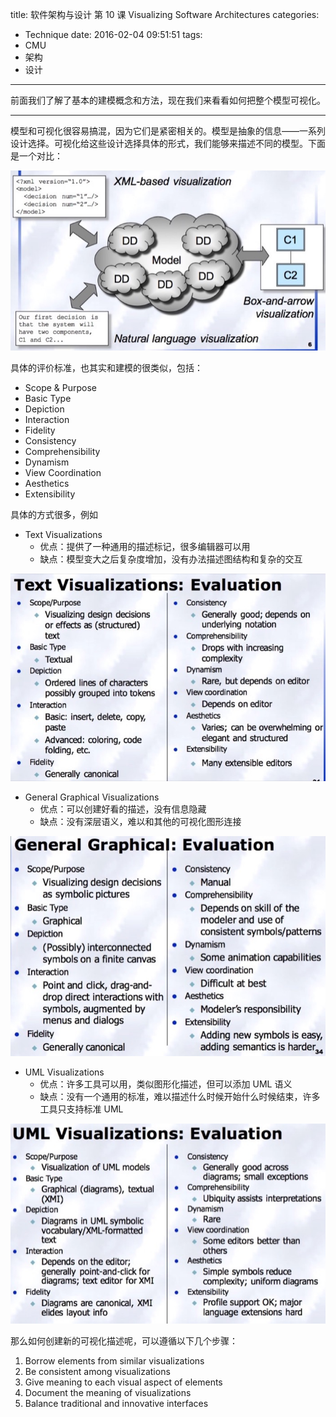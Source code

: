 title: 软件架构与设计 第 10 课 Visualizing Software Architectures
categories:
- Technique
date: 2016-02-04 09:51:51
tags:
- CMU
- 架构
- 设计
---

前面我们了解了基本的建模概念和方法，现在我们来看看如何把整个模型可视化。

<!-- more -->

---

模型和可视化很容易搞混，因为它们是紧密相关的。模型是抽象的信息——一系列设计选择。可视化给这些设计选择具体的形式，我们能够来描述不同的模型。下面是一个对比：

![](/images/14546024342899.jpg)

具体的评价标准，也其实和建模的很类似，包括：

+ Scope & Purpose
+ Basic Type
+ Depiction
+ Interaction
+ Fidelity
+ Consistency
+ Comprehensibility
+ Dynamism
+ View Coordination
+ Aesthetics
+ Extensibility

具体的方式很多，例如

+ Text Visualizations
    + 优点：提供了一种通用的描述标记，很多编辑器可以用
    + 缺点：模型变大之后复杂度增加，没有办法描述图结构和复杂的交互

![](/images/14546029716427.jpg)

+ General Graphical Visualizations
    + 优点：可以创建好看的描述，没有信息隐藏
    + 缺点：没有深层语义，难以和其他的可视化图形连接

![](/images/14546030577559.jpg)

+ UML Visualizations
    + 优点：许多工具可以用，类似图形化描述，但可以添加  UML 语义
    + 缺点：没有一个通用的标准，难以描述什么时候开始什么时候结束，许多工具只支持标准 UML

![](/images/14546031639442.jpg)

那么如何创建新的可视化描述呢，可以遵循以下几个步骤：

1. Borrow elements from similar visualizations
2. Be consistent among visualizations
3. Give meaning to each visual aspect of elements
4. Document the meaning of visualizations
5. Balance traditional and innovative interfaces

